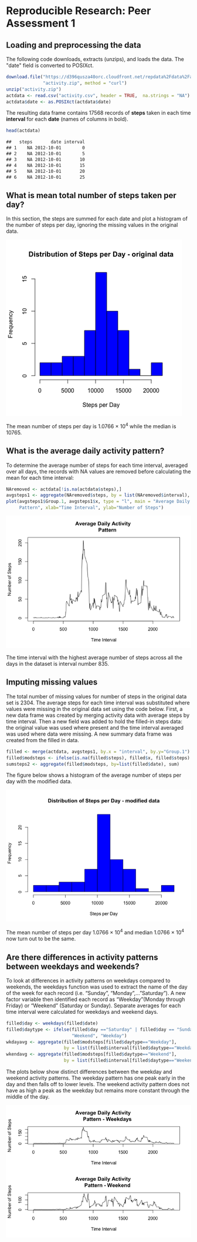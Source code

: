 # Reproducible Research: Peer Assessment 1


## Loading and preprocessing the data
The following code downloads, extracts (unzips), and loads the data.  The "date" field is converted to POSIXct.

```r
download.file("https://d396qusza40orc.cloudfront.net/repdata%2Fdata%2Factivity.zip", 
              "activity.zip", method = "curl")
unzip("activity.zip") 
actdata <- read.csv("activity.csv", header = TRUE,  na.strings = "NA")
actdata$date <- as.POSIXct(actdata$date)
```
The resulting data frame contains 17568 records of **steps** taken in each time **interval** for each **date** (names of columns in bold). 


```r
head(actdata)
```

```
##   steps       date interval
## 1    NA 2012-10-01        0
## 2    NA 2012-10-01        5
## 3    NA 2012-10-01       10
## 4    NA 2012-10-01       15
## 5    NA 2012-10-01       20
## 6    NA 2012-10-01       25
```

## What is mean total number of steps taken per day?

In this section, the steps are summed for each date and plot a histogram of the number of steps per day, ignoring the missing values in the original data.

![plot of chunk unnamed-chunk-3](./PA1_template_files/figure-html/unnamed-chunk-3.png) 


The mean number of steps per day is 1.0766 &times; 10<sup>4</sup> while the median is 10765.


## What is the average daily activity pattern?

To determine the average number of steps for each time interval, averaged over all days, the records with NA values are removed before calculating the mean for each time interval:


```r
NAremoved <- actdata[!is.na(actdata$steps),]
avgsteps1 <- aggregate(NAremoved$steps, by = list(NAremoved$interval), mean)
plot(avgsteps1$Group.1, avgsteps1$x, type = "l", main = "Average Daily Activity 
     Pattern", xlab="Time Interval", ylab="Number of Steps")
```

![plot of chunk unnamed-chunk-4](./PA1_template_files/figure-html/unnamed-chunk-4.png) 

The time interval with the highest average number of steps across all the days in the dataset is interval number 835.


## Imputing missing values

The total number of missing values for number of steps in the original data set is 2304.  The average steps for each time interval was substituted where values were missing in the original data set using the code below. First, a new data frame was created by merging activity data with average steps by time interval.  Then a new field was added to hold the filled-in steps data:  the original value was used where present and the time interval averaged was used where data were missing.  A new summary data frame was created from the filled in data.


```r
filled <- merge(actdata, avgsteps1, by.x = "interval", by.y="Group.1")
filled$modsteps <- ifelse(is.na(filled$steps), filled$x, filled$steps)
sumsteps2 <- aggregate(filled$modsteps, by=list(filled$date), sum)
```
The figure below shows a histogram of the average number of steps per day with the modified data.

![plot of chunk unnamed-chunk-6](./PA1_template_files/figure-html/unnamed-chunk-6.png) 

The mean number of steps per day 1.0766 &times; 10<sup>4</sup> and median 1.0766 &times; 10<sup>4</sup> now turn out to be the same.


## Are there differences in activity patterns between weekdays and weekends?

To look at differences in activity patterns on weekdays compared to weekends, the weekdays function was used to extract the name of the day of the week for each record (i.e. “Sunday”, “Monday”,…”Saturday”).  A new factor variable then identified each record as “Weekday”(Monday through Friday) or “Weekend” (Saturday or Sunday).  Separate averages for each time interval were calculated for weekdays and weekend days.


```r
filled$day <- weekdays(filled$date)
filled$daytype <- ifelse(filled$day =="Saturday" | filled$day == "Sunday", 
                         "Weekend", "Weekday")
wkdayavg <- aggregate(filled$modsteps[filled$daytype=="Weekday"], 
                      by = list(filled$interval[filled$daytype=="Weekday"]), mean)
wkendavg <- aggregate(filled$modsteps[filled$daytype=="Weekend"], 
                      by = list(filled$interval[filled$daytype=="Weekend"]), mean)
```


The plots below show distinct differences between the weekday and weekend activity patterns.  The weekday pattern has one peak early in the day and then falls off to lower levels.  The weekend activity pattern does not have as high a peak as the weekday but remains more constant through the middle of the day.


![plot of chunk unnamed-chunk-8](./PA1_template_files/figure-html/unnamed-chunk-8.png) 
